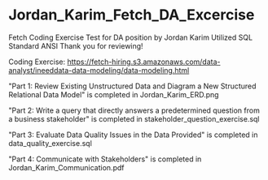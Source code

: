 # Jordan_Karim_Fetch_DA_Excercise
Fetch Coding Exercise Test for DA position by Jordan Karim
Utilized SQL Standard ANSI
Thank you for reviewing!

Coding Exercise: https://fetch-hiring.s3.amazonaws.com/data-analyst/ineeddata-data-modeling/data-modeling.html

"Part 1: Review Existing Unstructured Data and Diagram a New Structured Relational Data Model" is completed in Jordan_Karim_ERD.png

"Part 2: Write a query that directly answers a predetermined question from a business stakeholder" is completed in stakeholder_question_exercise.sql

"Part 3: Evaluate Data Quality Issues in the Data Provided" is completed in data_quality_exercise.sql

"Part 4: Communicate with Stakeholders" is completed in Jordan_Karim_Communication.pdf
